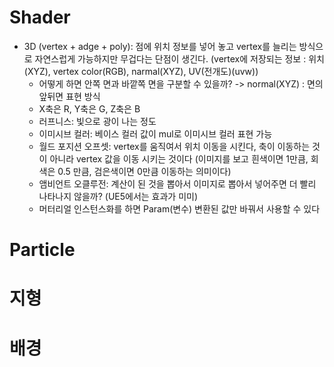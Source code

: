 # Shader
- 3D (vertex + adge + poly): 점에 위치 정보를 넣어 놓고 vertex를 늘리는 방식으로 자연스럽게 가능하지만 무겁다는 단점이 생긴다. (vertex에 저장되는 정보 : 위치(XYZ), vertex color(RGB), narmal(XYZ), UV(전개도)(uvw))
	- 어떻게 하면 안쪽 면과 바깥쪽 면을 구분할 수 있을까? -> normal(XYZ) : 면의 앞뒤면 표현 방식
	- X축은 R, Y축은 G, Z축은 B
	- 러프니스: 빛으로 광이 나는 정도
	- 이미시브 컬러: 베이스 컬러 값이 mul로 이미시브 컬러 표현 가능
	- 월드 포지션 오프셋: vertex를 움직여서 위치 이동을 시킨다, 축이 이동하는 것이 아니라 vertex 값을 이동 시키는 것이다 (이미지를 보고 흰색이면 1만큼, 회색은 0.5 만큼, 검은색이면 0만큼 이동하는 의미이다)
	- 앰비언트 오클루전: 계산이 된 것을 뽑아서 이미지로 뽑아서 넣어주면 더 빨리 나타나지 않을까? (UE5에서는 효과가 미미)
	- 머터리얼 인스턴스화를 하면 Param(변수) 변환된 값만 바꿔서 사용할 수 있다
 
# Particle

# 지형

# 배경

